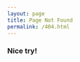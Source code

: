 ```yaml
---
layout: page
title: Page Not Found
permalink: /404.html
---
```


### Nice try!
<!-- You're welcome, Dustin -->
